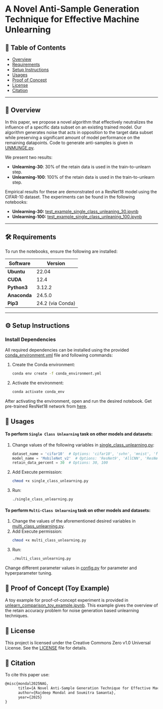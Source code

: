 # A Novel Anti-Sample Generation Technique for Effective Machine Unlearning

## 📑 Table of Contents
- [Overview](#-overview)
- [Requirements](#%EF%B8%8F-requirements)
- [Setup Instructions](#%EF%B8%8F-setup-instructions)
- [Usages](#-usages)
- [Proof of Concept](#-proof-of-concept-toy-example)
- [License](#-license)
- [Citation](#-citation)

---

## 📖 Overview
In this paper, we propose a novel algorithm that effectively neutralizes the influence of a specific data subset on an existing trained model. Our algorithm generates noise that acts in opposition to the target data subset while preserving a significant amount of model performance on the remaining datapoints. Code to generate anti-samples is given in [UNMUNGE.py](https://github.com/rjdpm/anti-samples/blob/main/UNMUNGE.py).

We present two results:  
- **Unlearning-30**: 30% of the retain data is used in the train-to-unlearn step.  
- **Unlearning-100**: 100% of the retain data is used in the train-to-unlearn step.  

Empirical results for these are demonstrated on a ResNet18 model using the CIFAR-10 dataset. The experiments can be found in the following notebooks:  
- **Unlearning-30:** [test_example_single_class_unleaning_30.ipynb](https://github.com/rjdpm/anti-samples/blob/main/test_example_single_class_unleaning_30.ipynb)  
- **Unlearning-100:** [test_example_single_class_unleaning_100.ipynb](https://github.com/rjdpm/anti-samples/blob/main/test_example_single_class_unleaning_100.ipynb)

---

## 🛠️ Requirements
To run the notebooks, ensure the following are installed:

| Software      | Version   |
|---------------|-----------|
| **Ubuntu**    | 22.04     |
| **CUDA**      | 12.4      |
| **Python3**    | 3.12.2    |
| **Anaconda**  | 24.5.0    |
| **Pip3**       | 24.2 (via Conda) |

---

## ⚙️ Setup Instructions

### Install Dependencies
All required dependencies can be installed using the provided [conda_environment.yml](https://github.com/rjdpm/anti-samples/blob/main/conda_environment.yml) file and following commands:  

1. Create the Conda environment:
   ```bash
   conda env create -f conda_environment.yml
   
2. Activate the environment:
   ```bash
   conda activate conda_env
   
After activating the environment, open and run the desired notebook. Get pre-trained ResNet18 network from [here](https://drive.google.com/file/d/1VFkBE7C8aAKxFdYd1O-HQzSSMBkwgD9B/view?usp=drive_link).

## 🚀 Usages

#### To perform `Single Class Unlearning` task on other models and datasets:

1. Change values of the following variables in [single_class_unlearning.py](https://github.com/rjdpm/anti-samples/blob/main/single_class_unlearning.py):  
   ```python
   dataset_name = 'cifar10'  # Options: 'cifar10', 'svhn', 'mnist', 'fashionMNIST'
   model_name = 'MobileNet_v2'  # Options: 'ResNet9', 'AllCNN', 'ResNet18', 'MobileNet_v2'
   retain_data_percent = 30  # Options: 30, 100


3. Add Execute permission:  
   ```bash
   chmod +x single_class_unlearning.py

4. Run: 
   ```bash
   ./single_class_unlearning.py


#### To perform `Multi-Class Unlearning` task on other models and datasets:  

1. Change the values of the aforementioned desired variables in [multi_class_unlearning.py](https://github.com/rjdpm/anti-samples/blob/main/multi_class_unlearning.py).  
2. Add Execute permission:  
   ```bash
   chmod +x multi_class_unlearning.py

3. Run: 
   ```bash
   ./multi_class_unlearning.py

Change different parameter values in [config.py](https://github.com/rjdpm/anti-samples/blob/main/config.py) for parameter and hyperparameter tuning.

## 💭 Proof of Concept (Toy Example)  

A toy example for proof-of-concept experiment is provided in [unlearn_comparison_toy_example.ipynb](https://github.com/rjdpm/anti-samples/blob/main/unlearn_comparison_toy_example.ipynb). This example gives the overview of the retain accuracy problem for noise generation based unlearning techniques.

## 📜 License  
This project is licensed under the Creative Commons Zero v1.0 Universal License. See the [LICENSE](https://github.com/rjdpm/anti-samples/blob/main/LICENSE.md) file for details.

## 📝 Citation  
To cite this paper use:
```latex
@misc{mondal2025NAG,
      title={A Novel Anti-Sample Generation Technique for Effective Machine Unlearning}, 
      author={Rajdeep Mondal and Soumitra Samanta},
      year={2025}
}


